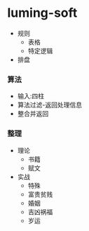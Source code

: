 # luming-soft

- 规则
    - 表格
    - 特定逻辑
- 排盘

### 算法
- 输入:四柱
- 算法过滤-返回处理信息
- 整合并返回

### 整理
- 理论
    - 书籍
    - 赋文
- 实战
    - 特殊
    - 富贵贫贱
    - 婚姻
    - 吉凶祸福
    - 岁运